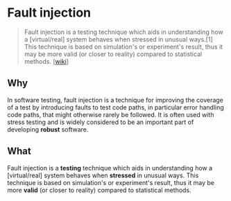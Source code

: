 # Fault injection

> Fault injection is a testing technique which aids in understanding how a [virtual/real] system behaves when stressed in unusual ways.[1] This technique is based on simulation's or experiment's result, thus it may be more valid (or closer to reality) compared to statistical methods. [[wiki](https://www.wikiwand.com/en/Fault_injection)]


## Why 

In software testing, fault injection is a technique for improving the coverage of a test by introducing faults to test code paths, in particular error handling code paths, that might otherwise rarely be followed. It is often used with stress testing and is widely considered to be an important part of developing **robust** software.

## What 

Fault injection is a **testing** technique which aids in understanding how a [virtual/real] system behaves when **stressed** in unusual ways. This technique is based on simulation's or experiment's result, thus it may be more **valid** (or closer to reality) compared to statistical methods.
